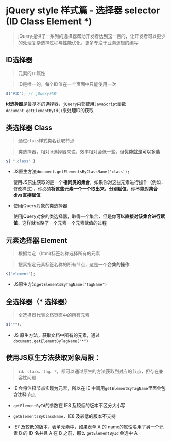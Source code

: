 # jQuery style 样式篇 - 选择器 selector (ID Class Element *)

> jQuery提供了一系列的选择器帮助开发者达到这一目的，让开发者可以更少的处理复杂选择过程与性能优化，更多专注于业务逻辑的编写

## ID选择器 

> 元素的`ID`属性

> ID是唯一的，每个ID值在一个页面中只能使用一次

```js
$("#ID"); // jQuery对象
```
**id选择器**是最基本的选择器，`jQuery`内部使用`JavaScript`函数`document.getElementById()`来处理ID的获取

## 类选择器 Class

> 通过`class`样式类名获取节点

> 类选择器，相对id选择器来说，效率相对会低一些，但**优势就是可以多选**

```js
$( ".class" )
```

* JS原生方法`document.getElementsByClassName('class');`

	使用JS原生获取的是一个**相同类的集合**，如果你对这些元素进行操作（例如：修改样式），你必须**将这些元素一个一个取出来，分别赋值**，你**不能对集合divs直接赋值**

* 使用jQuery对象的类选择器

	使用jQuery对象的类选择器，取得一个集合，但是你**可以直接对该集合进行赋值**。这样就省略了一个元素一个元素赋值的过程

## 元素选择器 Element

> 根据给定（html)标签名称选择所有的元素

> 搜索指定元素标签名称的所有节点，这是一个**合集的操作**

```js
$("element");
```

* JS原生方法`getElementsByTagName("tagName")`

## 全选择器（* 选择器）

> 全选择器代表文档页面中的所有元素

```js
$("*");
```

* JS 原生方法，获取文档中所有的元素，通过`document.getElementByTagName("*")`

## 使用JS原生方法获取对象局限：

> `id`、`class`、`tag`、`*`，都可以通过原生的方法获取到对应的节点，但存在兼容性问题

* IE 会将注释节点实现为元素，所以在 IE 中调用`getElementByTagName`里面会包含注释节点

* `getElementById`的参数在 IE8 及较低的版本不区分大小写

* `getElementsByClassName`，IE8 及较低的版本不支持

* IE7 及较低的版本，表单元素中，如果表单 A 的 name的属性名用了另一个元素 B 的 ID 名并且 A 在 B 之前，那么 `getElementById` 会选中 A
